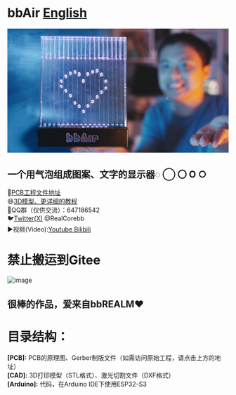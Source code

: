 # bbAir [English](https://github.com/RealCorebb/bbLaser/blob/main/README_EN.md "English")  
![image](https://github.com/RealCorebb/bbAir/blob/main/IMG/Cover_Final.jpg?raw=true)
## 一个用气泡组成图案、文字的显示器◌ ◯ 〇  O ○ 


🔗[PCB工程文件地址](https://oshwhub.com/corebb/bblaser_pro "PCB工程文件地址")  
😄[3D模型、更详细的教程](https://afdian.net/a/kuruibb "3D模型、更详细的教程")  
🐧QQ群（仅供交流）：647186542  
🐦[Twitter(X)](https://twitter.com/RealCorebb "@RealCorebb") @RealCorebb  
▶️视频(Video):[Youtube](https://www.youtube.com/watch?v=yFprzIGSGpM "Youtube")[ Bilibili](https://www.bilibili.com/video/BV1q14y1W7TJ/ " Bilibili")  
# 禁止搬运到Gitee  
![image](https://github.com/RealCorebb/bbLaser/blob/main/IMG/logo.png?raw=true)  

## 很棒的作品，爱来自bbREALM♥

# 目录结构：
**[PCB]:** PCB的原理图、Gerber制版文件（如需访问原始工程，请点击上方的地址）  
**[CAD]:** 3D打印模型（STL格式）、激光切割文件（DXF格式）  
**[Arduino]:** 代码，在Arduino IDE下使用ESP32-S3  
